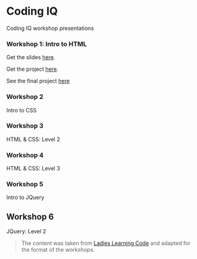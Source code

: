 # Coding IQ
Coding IQ workshop presentations

### Workshop 1: Intro to HTML
Get the slides [here](https://sweetiq.github.io/coding-iq/workshop1/slides.html).

Get the project [here](https://github.com/SweetIQ/coding-iq/archive/workshop1.zip).

See the final project [here](https://sweetiq.github.io/coding-iq/workshop1/project/reference/final.html)

### Workshop 2
Intro to CSS

### Workshop 3
HTML & CSS: Level 2

### Workshop 4
HTML & CSS: Level 3

### Workshop 5
Intro to JQuery

## Workshop 6
JQuery: Level 2


> The content was taken from [Ladies Learning Code](https://github.com/ladieslearningcode) and adapted for the format of the workshops.